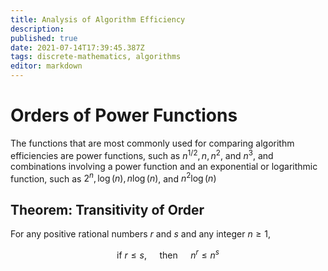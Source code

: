 ```yaml
---
title: Analysis of Algorithm Efficiency
description: 
published: true
date: 2021-07-14T17:39:45.387Z
tags: discrete-mathematics, algorithms
editor: markdown
---
```



# Orders of Power Functions
The functions that are most commonly used for comparing algorithm efficiencies are power functions, such as $n^{1 / 2}, n, n^{2}$, and $n^{3}$, and combinations involving a power function and an exponential or logarithmic function, such as $2^{n}, \log (n), n \log (n)$, and $n^{2} \log (n)$

## Theorem: Transitivity of Order
For any positive rational numbers $r$ and $s$ and any integer $n \ge 1$, 

$$
\text { if } r \leq s, \quad \text { then } \quad n^{r} \leq n^{s}
$$